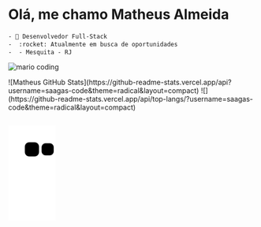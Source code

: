 <h1> Olá, me chamo Matheus Almeida </h1>

```
- 💎 Desenvolvedor Full-Stack
-  :rocket: Atualmente em busca de oportunidades
-  - Mesquita - RJ
```

![mario coding](https://i.imgur.com/1ZvVkDc.gif)

<div style="display: inline_block">
   ![Matheus GitHub Stats](https://github-readme-stats.vercel.app/api?username=saagas-code&theme=radical&layout=compact)
   ![](https://github-readme-stats.vercel.app/api/top-langs/?username=saagas-code&theme=radical&layout=compact)
</div>

##

![Snake animation](https://github.com/vitorpachecoo/vitorpachecoo/blob/output/github-contribution-grid-snake.svg)


